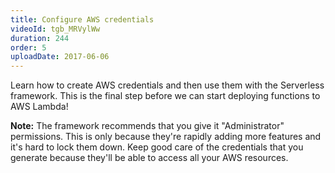 ```yaml
---
title: Configure AWS credentials
videoId: tgb_MRVylWw
duration: 244
order: 5
uploadDate: 2017-06-06
---
```


Learn how to create AWS credentials and then use them with the Serverless framework. This is the final step before we can start deploying functions to AWS Lambda!

**Note:** The framework recommends that you give it "Administrator" permissions. This is only because they're rapidly adding more features and it's hard to lock them down. Keep good care of the credentials that you generate because they'll be able to access all your AWS resources.